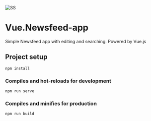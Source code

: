 ![SS](https://user-images.githubusercontent.com/14060649/134754247-4fa5ea23-80a7-4ddf-a3de-0bafb617f497.jpg)
# Vue.Newsfeed-app
Simple Newsfeed app with editing and searching. Powered by Vue.js

## Project setup
```
npm install
```
### Compiles and hot-reloads for development
```
npm run serve
```

### Compiles and minifies for production
```
npm run build


